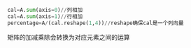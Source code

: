```python
cal=A.sum(axis=0)//列相加
cal=A.sum(axis=1)//行相加
percentage=A/(cal.reshape(1,4))//reshape确保cal是一个列向量	
```

矩阵的加减乘除会转换为对应元素之间的运算